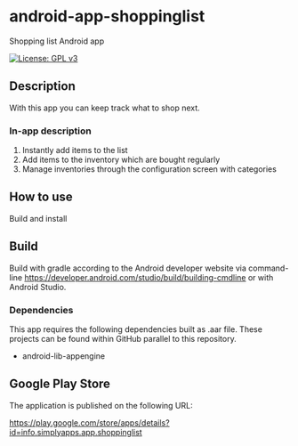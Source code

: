 # android-app-shoppinglist

Shopping list Android app

[![License: GPL v3](https://img.shields.io/badge/License-GPLv3-blue.svg)](https://www.gnu.org/licenses/gpl-3.0)

## Description

With this app you can keep track what to shop next.

### In-app description

1. Instantly add items to the list
2. Add items to the inventory which are bought regularly
3. Manage inventories through the configuration screen with categories

## How to use

Build and install

## Build

Build with gradle according to the Android developer website via command-line https://developer.android.com/studio/build/building-cmdline
or with Android Studio.

### Dependencies

This app requires the following dependencies built as .aar file.
These projects can be found within GitHub parallel to this repository.

- android-lib-appengine

## Google Play Store

The application is published on the following URL:

https://play.google.com/store/apps/details?id=info.simplyapps.app.shoppinglist
